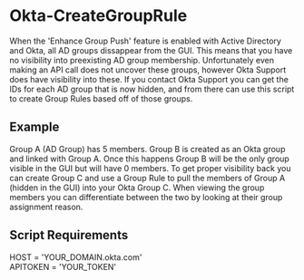 # Okta-CreateGroupRule

When the 'Enhance Group Push' feature is enabled with Active Directory and Okta, all AD groups dissappear from the GUI. This means that you have no visibility into preexisting AD group membership. Unfortunately even making an API call does not uncover these groups, however Okta Support does have visibility into these. If you contact Okta Support you can get the IDs for each AD group that is now hidden, and from there can use this script to create Group Rules based off of those groups.

## Example
Group A (AD Group) has 5 members. Group B is created as an Okta group and linked with Group A. Once this happens Group B will be the only group visible in the GUI but will have 0 members. To get proper visibility back you can create Group C and use a Group Rule to pull the members of Group A (hidden in the GUI) into your Okta Group C. When viewing the group members you can differentiate between the two by looking at their group assignment reason.

## Script Requirements
HOST = 'YOUR_DOMAIN.okta.com'  
APITOKEN = 'YOUR_TOKEN'
